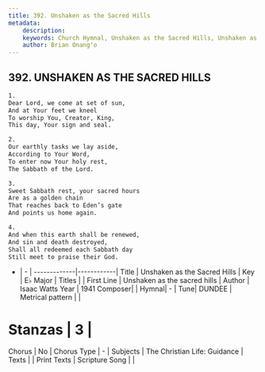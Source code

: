 ```yaml
---
title: 392. Unshaken as the Sacred Hills
metadata:
    description: 
    keywords: Church Hymnal, Unshaken as the Sacred Hills, Unshaken as the sacred hills , 
    author: Brian Onang'o
---
```



## 392. UNSHAKEN AS THE SACRED HILLS

```txt
1.
Dear Lord, we come at set of sun,
And at Your feet we kneel
To worship You, Creator, King,
This day, Your sign and seal.

2.
Our earthly tasks we lay aside,
According to Your Word,
To enter now Your holy rest,
The Sabbath of the Lord.

3.
Sweet Sabbath rest, your sacred hours
Are as a golden chain
That reaches back to Eden’s gate
And points us home again.

4.
And when this earth shall be renewed,
And sin and death destroyed,
Shall all redeemed each Sabbath day
Still meet to praise their God.
```

- |   -  |
-------------|------------|
Title | Unshaken as the Sacred Hills |
Key | E♭ Major |
Titles |  |
First Line | Unshaken as the sacred hills  |
Author | Isaac Watts
Year | 1941
Composer|  |
Hymnal|  - |
Tune| DUNDEE |
Metrical pattern | |
# Stanzas | 3 |
Chorus | No |
Chorus Type | - |
Subjects | The Christian Life: Guidance |
Texts |  |
Print Texts | 
Scripture Song |  |
  
